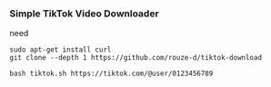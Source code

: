 ###  Simple TikTok Video Downloader 
need
```
sudo apt-get install curl
git clone --depth 1 https://github.com/rouze-d/tiktok-download
```
```
bash tiktok.sh https://tiktok.com/@user/0123456789
```
